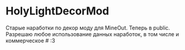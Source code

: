 # HolyLightDecorMod
Старые наработки по декор моду для MineOut.
Теперь в public.
Разрешаю любое использование данных наработок, в том числе и коммерческое # :3
